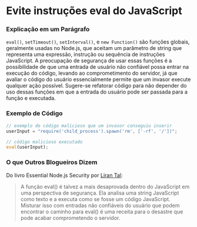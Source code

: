 # Evite instruções eval do JavaScript

### Explicação em um Parágrafo

`eval()`, `setTimeout()`, `setInterval()`, e `new Function()` são funções globais, geralmente usadas no Node.js, que aceitam um parâmetro de string que representa uma expressão, instrução ou sequência de instruções JavaScript. A preocupação de segurança de usar essas funções é a possibilidade de que uma entrada de usuário não confiável possa entrar na execução do código, levando ao comprometimento do servidor, já que avaliar o código do usuário essencialmente permite que um invasor execute qualquer ação possível. Sugere-se refatorar código para não depender do uso dessas funções em que a entrada do usuário pode ser passada para a função e executada.

### Exemplo de Código

```javascript
// exemplo de código malicioso que um invasor conseguiu inserir
userInput = "require('child_process').spawn('rm', ['-rf', '/'])";

// código malicioso executado
eval(userInput);
```

### O que Outros Blogueiros Dizem

Do livro Essential Node.js Security por [Liran Tal](https://leanpub.com/nodejssecurity):
> A função eval() é talvez a mais desaprovada dentro do JavaScript em uma perspectiva de segurança. Ela analisa uma string JavaScript como texto e a executa como se fosse um código JavaScript.
Misturar isso com entradas não confiáveis ​​do usuário que podem encontrar o caminho para eval() é uma receita para o desastre que
pode acabar comprometendo o servidor.
